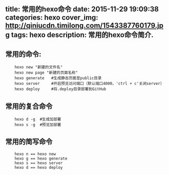 title: 常用的hexo命令
date: 2015-11-29 19:09:38
categories: hexo
cover_img: http://qiniucdn.timilong.com/1543387760179.jpg
tags: hexo
description: 常用的hexo命令简介.
---

## 常用的命令:
```
    hexo new "新建的文件名"
    hexo new page "新建的页面名称"
    hexo generate   #生成静态页面至public目录
    hexo server     #开启预览访问端口（默认端口4000，'ctrl + c'关闭server）
    hexo deploy     #将.deploy目录部署到GitHub
```
    
## 常用的复合命令
```
    hexo d -g  #生成加部署
    hexo s -g  #预览加部署
```

## 常用的简写命令
```
    hexo n == hexo new
    hexo g == hexo generate
    hexo s == hexo server
    hexo d == hexo deploy
```
